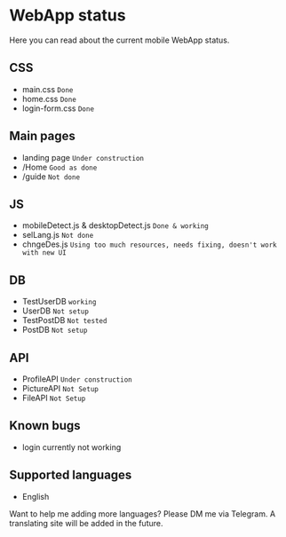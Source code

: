 # WebApp status
Here you can read about the current mobile WebApp status.

## CSS
- main.css `Done`
- home.css `Done`
- login-form.css `Done`

## Main pages
- landing page `Under construction`
- /Home `Good as done`
- /guide `Not done`

## JS
- mobileDetect.js & desktopDetect.js `Done & working`
- selLang.js `Not done`
- chngeDes.js `Using too much resources, needs fixing, doesn't work with new UI`

## DB
- TestUserDB `working`
- UserDB `Not setup`
- TestPostDB `Not tested`
- PostDB `Not setup`

## API
- ProfileAPI `Under construction`
- PictureAPI `Not Setup`
- FileAPI `Not Setup`

## Known bugs
- login currently not working

## Supported languages
- English

Want to help me adding more languages? Please DM me via Telegram. A translating site will be added in the future.
